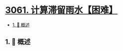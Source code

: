 # [3061. 计算滞留雨水【困难】](https://github.com/tnotesjs/TNotes.leetcode/tree/main/notes/3061.%20%E8%AE%A1%E7%AE%97%E6%BB%9E%E7%95%99%E9%9B%A8%E6%B0%B4%E3%80%90%E5%9B%B0%E9%9A%BE%E3%80%91)

<!-- region:toc -->

- [1. 📝 概述](#1--概述)

<!-- endregion:toc -->

## 1. 📝 概述
